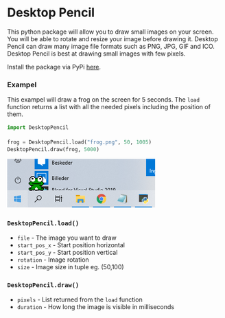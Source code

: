 # Desktop Pencil
This python package will allow you to draw small images on your screen. You will be able to rotate and resize your image before drawing it. Desktop Pencil can draw many image file formats such as PNG, JPG, GIF and ICO. Desktop Pencil is best at drawing small images with few pixels.

Install the package via PyPi [here](https://pypi.org/project/DesktopPencil/). 

### Exampel
This exampel will draw a frog on the screen for 5 seconds. The ```load``` function returns a list with all the needed pixels including the position of them.
```python
import DesktopPencil

frog = DesktopPencil.load("frog.png", 50, 1005)
DesktopPencil.draw(frog, 5000)
```
<img src="/Exampels/1.PNG">

### ```DesktopPencil.load()```
* ```file``` - The image you want to draw
* ```start_pos_x``` - Start position horizontal
* ```start_pos_y``` - Start position vertical
* ```rotation``` - Image rotation
* ```size``` - Image size in tuple eg. (50,100)

### ```DesktopPencil.draw()```
* ```pixels``` - List returned from the ```load``` function
* ```duration``` - How long the image is visible in milliseconds
